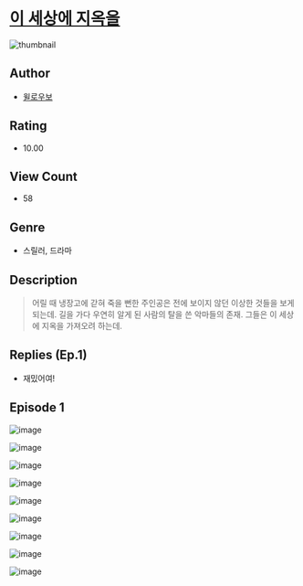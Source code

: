 # [이 세상에 지옥을](https://comic.naver.com/challenge/list?titleId=810244)
![thumbnail](https://image-comic.pstatic.net/user_contents_data/challenge_comic/2023/05/23/366729/upload_4136100382951946083_480x623.jpeg)

## Author
- [윌로우보](https://comic.naver.com/artistTitle?id=366729)

## Rating
- 10.00

## View Count
- 58

## Genre
- 스릴러, 드라마

## Description
> 어릴 때 냉장고에 갇혀 죽을 뻔한 주인공은 전에 보이지 않던 이상한 것들을 보게 되는데. 길을 가다 우연히 알게 된 사람의 탈을 쓴 악마들의 존재. 그들은 이 세상에 지옥을 가져오려 하는데.

## Replies (Ep.1)
- 재밌어여!

## Episode 1
![image](https://image-comic.pstatic.net/user_contents_data/challenge_comic/2023/05/23/366729/upload_3617853079785911601.jpeg)

![image](https://image-comic.pstatic.net/user_contents_data/challenge_comic/2023/05/23/366729/upload_4134695005278594355.jpeg)

![image](https://image-comic.pstatic.net/user_contents_data/challenge_comic/2023/05/23/366729/upload_7161395446977946977.jpeg)

![image](https://image-comic.pstatic.net/user_contents_data/challenge_comic/2023/05/23/366729/upload_4063145394185974326.jpeg)

![image](https://image-comic.pstatic.net/user_contents_data/challenge_comic/2023/05/23/366729/upload_3919311685432063585.jpeg)

![image](https://image-comic.pstatic.net/user_contents_data/challenge_comic/2023/05/23/366729/upload_7148676476067395381.jpeg)

![image](https://image-comic.pstatic.net/user_contents_data/challenge_comic/2023/05/23/366729/upload_3775760740094457957.jpeg)

![image](https://image-comic.pstatic.net/user_contents_data/challenge_comic/2023/05/23/366729/upload_7219893872262013746.jpeg)

![image](https://image-comic.pstatic.net/user_contents_data/challenge_comic/2023/05/23/366729/upload_4048791273411458866.jpeg)
